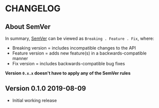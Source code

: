 # CHANGELOG

## About SemVer

In summary, [SemVer](https://semver.org/) can be viewed as ` Breaking . Feature . Fix `, where:

- Breaking version = includes incompatible changes to the API
- Feature version = adds new feature(s) in a backwards-compatible manner
- Fix version = includes backwards-compatible bug fixes

**Version `0.x.x` doesn't have to apply any of the SemVer rules**


## Version 0.1.0 2019-08-09

- Initial working release
